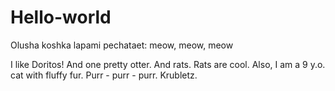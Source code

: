 # Hello-world
Olusha koshka lapami pechataet: meow, meow, meow

I like Doritos! And one pretty otter. 
And rats. Rats are cool. 
Also, I am a 9 y.o. cat with fluffy fur. 
Purr - purr - purr.
Krubletz.
